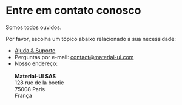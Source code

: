 # Entre em contato conosco

<p class="description">Somos todos ouvidos.</p>

Por favor, escolha um tópico abaixo relacionado à sua necessidade:

- [Ajuda & Suporte](/getting-started/support/)
- Perguntas por e-mail: [ contact@material-ui.com ](mailto:contact@material-ui.com)
- Nosso endereço:<br /><br /> **Material-UI SAS**<br /> 128 rue de la boetie<br /> 75008 Paris<br /> França
